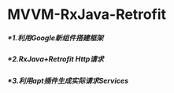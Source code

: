 # MVVM-RxJava-Retrofit

##### *1.利用Google新组件搭建框架 
##### *2.RxJava+Retrofit Http请求 
##### *3.利用apt插件生成实际请求Services
